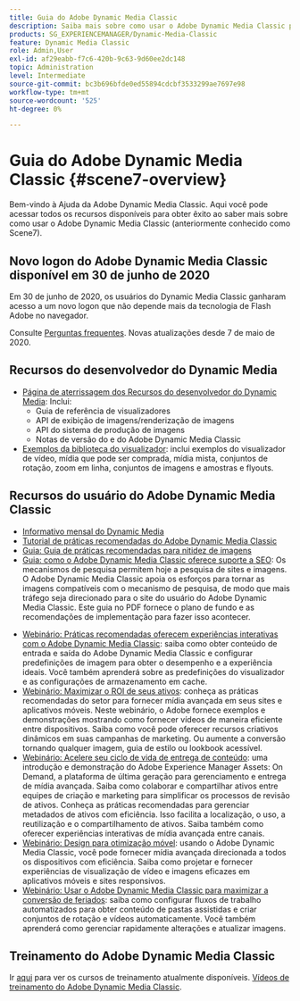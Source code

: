 ```yaml
---
title: Guia do Adobe Dynamic Media Classic
description: Saiba mais sobre como usar o Adobe Dynamic Media Classic para gerenciar vídeos, flyouts e muito mais, com os documentos AEM Cloud Service.
products: SG_EXPERIENCEMANAGER/Dynamic-Media-Classic
feature: Dynamic Media Classic
role: Admin,User
exl-id: af29eabb-f7c6-420b-9c63-9d60ee2dc148
topic: Administration
level: Intermediate
source-git-commit: bc3b696bfde0ed55894cdcbf3533299ae7697e98
workflow-type: tm+mt
source-wordcount: '525'
ht-degree: 0%

---
```


# Guia do Adobe Dynamic Media Classic {#scene7-overview}

Bem-vindo à Ajuda da Adobe Dynamic Media Classic. Aqui você pode acessar todos os recursos disponíveis para obter êxito ao saber mais sobre como usar o Adobe Dynamic Media Classic (anteriormente conhecido como Scene7).

## Novo logon do Adobe Dynamic Media Classic disponível em 30 de junho de 2020

Em 30 de junho de 2020, os usuários do Dynamic Media Classic ganharam acesso a um novo logon que não depende mais da tecnologia de Flash Adobe no navegador.

Consulte [Perguntas frequentes](new-ui-2020.md). Novas atualizações desde 7 de maio de 2020.

## Recursos do desenvolvedor do Dynamic Media

* [Página de aterrissagem dos Recursos do desenvolvedor do Dynamic Media](https://experienceleague.adobe.com/en/docs/dynamic-media-developer-resources): Inclui:
   * Guia de referência de visualizadores
   * API de exibição de imagens/renderização de imagens
   * API do sistema de produção de imagens
   * Notas de versão do e do Adobe Dynamic Media Classic
* [Exemplos da biblioteca do visualizador](https://landing.adobe.com/en/na/dynamic-media/ctir-2755/live-demos.html): inclui exemplos do visualizador de vídeo, mídia que pode ser comprada, mídia mista, conjuntos de rotação, zoom em linha, conjuntos de imagens e amostras e flyouts.

## Recursos do usuário do Adobe Dynamic Media Classic

* [Informativo mensal do Dynamic Media](dynamic-media-newsletter.md)
* [Tutorial de práticas recomendadas do Adobe Dynamic Media Classic](https://experienceleague.adobe.com/en/docs/experience-manager-learn/dynamic-media-classic-tutorial/overview)
* [Guia: Guia de práticas recomendadas para nitidez de imagens](/help/using/assets/s7_sharpening_images.pdf)
* [Guia: como o Adobe Dynamic Media Classic oferece suporte a SEO](/help/using/assets/s7_seo.pdf): Os mecanismos de pesquisa permitem hoje a pesquisa de sites e imagens. O Adobe Dynamic Media Classic apoia os esforços para tornar as imagens compatíveis com o mecanismo de pesquisa, de modo que mais tráfego seja direcionado para o site do usuário do Adobe Dynamic Media Classic. Este guia no PDF fornece o plano de fundo e as recomendações de implementação para fazer isso acontecer.
<!-- * [Webinar: Best Practices for Responsive Design](http://offers.adobe.com/en/na/marketing/landings/_40458_responsive_design_live_on_demand_webinar.html): Learn practical tips on how to improve your mobile strategy. See real-world examples of responsive design in action. Create one primary asset that works across multiple devices and increase mobile performance by dynamically changing the resolution of images or the orientation of images for portrait or landscape displays. Learn how to also dynamically crop, scale, or resize images. -->
* [Webinário: Práticas recomendadas oferecem experiências interativas com o Adobe Dynamic Media Classic](https://seminars.adobeconnect.com/p7wb8ej3u6d/): saiba como obter conteúdo de entrada e saída do Adobe Dynamic Media Classic e configurar predefinições de imagem para obter o desempenho e a experiência ideais. Você também aprenderá sobre as predefinições do visualizador e as configurações de armazenamento em cache.
* [Webinário: Maximizar o ROI de seus ativos](https://adobecustomersuccess.adobeconnect.com/p5ar3hfrrec/?launcher=false&amp;fcsContent=true&amp;pbMode=normal&amp;proto=true): conheça as práticas recomendadas do setor para fornecer mídia avançada em seus sites e aplicativos móveis. Neste webinário, o Adobe fornece exemplos e demonstrações mostrando como fornecer vídeos de maneira eficiente entre dispositivos. Saiba como você pode oferecer recursos criativos dinâmicos em suas campanhas de marketing. Ou aumente a conversão tornando qualquer imagem, guia de estilo ou lookbook acessível.
* [Webinário: Acelere seu ciclo de vida de entrega de conteúdo](https://adobecustomersuccess.adobeconnect.com/p88ducm9pqv/): uma introdução e demonstração do Adobe Experience Manager Assets: On Demand, a plataforma de última geração para gerenciamento e entrega de mídia avançada. Saiba como colaborar e compartilhar ativos entre equipes de criação e marketing para simplificar os processos de revisão de ativos. Conheça as práticas recomendadas para gerenciar metadados de ativos com eficiência. Isso facilita a localização, o uso, a reutilização e o compartilhamento de ativos. Saiba também como oferecer experiências interativas de mídia avançada entre canais.
* [Webinário: Design para otimização móvel](https://adobecustomersuccess.adobeconnect.com/p6oqd3wydif/?launcher=false&amp;fcsContent=true&amp;pbMode=normal&amp;proto=true): usando o Adobe Dynamic Media Classic, você pode fornecer mídia avançada direcionada a todos os dispositivos com eficiência. Saiba como projetar e fornecer experiências de visualização de vídeo e imagens eficazes em aplicativos móveis e sites responsivos.
* [Webinário: Usar o Adobe Dynamic Media Classic para maximizar a conversão de feriados](https://adobecustomersuccess.adobeconnect.com/p32n1yr85c9/?proto=true): saiba como configurar fluxos de trabalho automatizados para obter conteúdo de pastas assistidas e criar conjuntos de rotação e vídeos automaticamente. Você também aprenderá como gerenciar rapidamente alterações e atualizar imagens.

## Treinamento do Adobe Dynamic Media Classic

Ir [aqui](https://learning.adobe.com/catalog.html#product=adobe-scene7) para ver os cursos de treinamento atualmente disponíveis.
[Vídeos de treinamento do Adobe Dynamic Media Classic](/help/using/training-videos.md).
